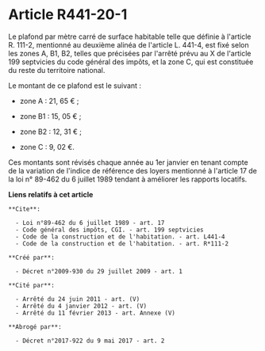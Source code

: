 # Article R441-20-1

Le plafond par mètre carré de surface habitable telle que définie à l'article R. 111-2, mentionné au deuxième alinéa de
l'article L. 441-4, est fixé selon les zones A, B1, B2, telles que précisées par l'arrêté prévu au X de l'article 199
septvicies du code général des impôts, et la zone C, qui est constituée du reste du territoire national. 

Le montant de ce plafond est le suivant :

- zone A : 21, 65 € ;

- zone B1 : 15, 05 € ;

- zone B2 : 12, 31 € ;

- zone C : 9, 02 €. 

Ces montants sont révisés chaque année au 1er janvier en tenant compte de la variation de l'indice de référence des loyers
mentionné à l'article 17 de la loi n° 89-462 du 6 juillet 1989 tendant à améliorer les rapports locatifs.

**Liens relatifs à cet article**

	**Cite**:

	  - Loi n°89-462 du 6 juillet 1989 - art. 17
	  - Code général des impôts, CGI. - art. 199 septvicies
	  - Code de la construction et de l'habitation. - art. L441-4
	  - Code de la construction et de l'habitation. - art. R*111-2

	**Créé par**:

	  - Décret n°2009-930 du 29 juillet 2009 - art. 1

	**Cité par**:

	  - Arrêté du 24 juin 2011 - art. (V)
	  - Arrêté du 4 janvier 2012 - art. (V)
	  - Arrêté du 11 février 2013 - art. Annexe (V)

	**Abrogé par**:

	  - Décret n°2017-922 du 9 mai 2017 - art. 2
